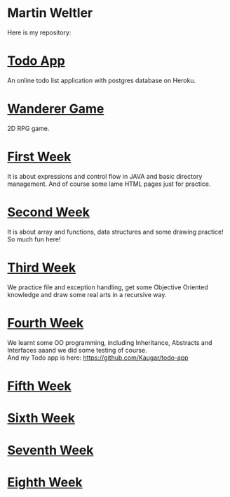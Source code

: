 # Martin Weltler

Here is my repository:

# [Todo App](https://github.com/Kaugar/todo-heroku)
An online todo list application with postgres database on Heroku.
# [Wanderer Game](https://github.com/Kaugar/wanderer-java)
2D RPG game.

# [First Week](https://github.com/greenfox-academy/Kaugar/tree/master/week-01)
It is about expressions and control flow in JAVA and basic directory management. And of course some lame HTML pages just for practice.

# [Second Week](https://github.com/greenfox-academy/Kaugar/tree/master/week-02)
It is about array and functions, data structures and some drawing practice! So much fun here!

# [Third Week](https://github.com/greenfox-academy/Kaugar/tree/master/week-03)
We practice file and exception handling, get some Objective Oriented knowledge and draw some real arts in a recursive way.

# [Fourth Week](https://github.com/greenfox-academy/Kaugar/tree/master/week-04)
We learnt some OO programming, including Inheritance, Abstracts and Interfaces aaand we did some testing of course.  
And my Todo app is here: https://github.com/Kaugar/todo-app

# [Fifth Week](https://github.com/greenfox-academy/Kaugar/tree/master/week-05)

# [Sixth Week](https://github.com/greenfox-academy/Kaugar/tree/master/week-06)

# [Seventh Week](https://github.com/greenfox-academy/Kaugar/tree/master/week-07)

# [Eighth Week](https://github.com/greenfox-academy/Kaugar/tree/master/week-08)
